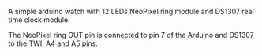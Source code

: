 A simple arduino watch with 12 LEDs NeoPixel ring module and DS1307 real time clock module.

The NeoPixel ring OUT pin is connected to pin 7 of the Arduino and DS1307 to the TWI, A4 and A5 pins.
